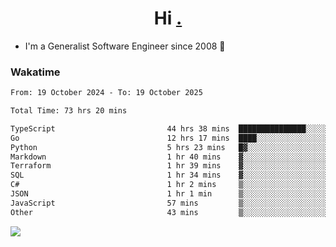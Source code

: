 <h1 align="center">Hi <a href="https://www.hackerrank.com/erasmosaraujo">.</a></h1>
 
- I'm a Generalist Software Engineer  since 2008 🚀
<!--  
<p align="left">
  <a href="https://github.com/erasmosoares/github-readme-stats">
    <img
      align="center"
      src="https://github-readme-stats.vercel.app/api/top-langs/?username=erasmosoares&theme=radical&layout=compact"
    />
  </a>
  <a href="https://github.com/erasmosoares/github-readme-stats">
    [![Harlok's WakaTime stats](https://github-readme-stats.vercel.app/api/wakatime?username=ffflabs)](https://github.com/anuraghazra/github-readme-stats)
  </a>
</p>

<!--
 ### Repo 
 
<p align="left">
 <a href="https://github.com/erasmosoares/github-readme-stats">
    <img
      align="center"
      height="165"
      src="https://github-readme-stats.vercel.app/api/pin?username=erasmosoares&repo=sample-node&title_color=fff&icon_color=f9f9f9&text_color=9f9f9f&bg_color=151515"
    />
  </a>
  <a href="https://github.com/erasmosoares/github-readme-stats">
    <img
      align="center"
      height="165"
      src="https://github-readme-stats.vercel.app/api/pin?username=erasmosoares&repo=sample-node&title_color=fff&icon_color=f9f9f9&text_color=9f9f9f&bg_color=151515"
    />
  </a>
</p>
-->

 ### Wakatime 

<!--START_SECTION:waka-->

```txt
From: 19 October 2024 - To: 19 October 2025

Total Time: 73 hrs 20 mins

TypeScript                         44 hrs 38 mins  ███████████████░░░░░░░░░░   60.28 %
Go                                 12 hrs 17 mins  ████░░░░░░░░░░░░░░░░░░░░░   16.60 %
Python                             5 hrs 23 mins   █▓░░░░░░░░░░░░░░░░░░░░░░░   07.29 %
Markdown                           1 hr 40 mins    ▓░░░░░░░░░░░░░░░░░░░░░░░░   02.25 %
Terraform                          1 hr 39 mins    ▓░░░░░░░░░░░░░░░░░░░░░░░░   02.25 %
SQL                                1 hr 34 mins    ▓░░░░░░░░░░░░░░░░░░░░░░░░   02.14 %
C#                                 1 hr 2 mins     ▒░░░░░░░░░░░░░░░░░░░░░░░░   01.41 %
JSON                               1 hr 1 min      ▒░░░░░░░░░░░░░░░░░░░░░░░░   01.39 %
JavaScript                         57 mins         ▒░░░░░░░░░░░░░░░░░░░░░░░░   01.30 %
Other                              43 mins         ▒░░░░░░░░░░░░░░░░░░░░░░░░   00.97 %
```

<!--END_SECTION:waka-->

![](https://komarev.com/ghpvc/?username=erasmosoares&color=brightgreen)
